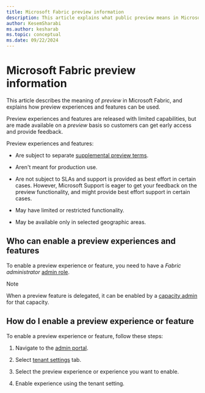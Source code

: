```yaml
---
title: Microsoft Fabric preview information
description: This article explains what public preview means in Microsoft Fabric.
author: KesemSharabi
ms.author: kesharab
ms.topic: conceptual
ms.date: 09/22/2024
---
```


# Microsoft Fabric preview information

This article describes the meaning of *preview* in Microsoft Fabric, and explains how preview experiences and features can be used.

Preview experiences and features are released with limited capabilities, but are made available on a *preview* basis so customers can get early access and provide feedback.

Preview experiences and features:

* Are subject to separate [supplemental preview terms](https://go.microsoft.com/fwlink/?linkid=2240967).

* Aren't meant for production use.

* Are not subject to SLAs and support is provided as best effort in certain cases. However, Microsoft Support is eager to get your feedback on the preview functionality, and might provide best effort support in certain cases.

* May have limited or restricted functionality.

* May be available only in selected geographic areas.

## Who can enable a preview experiences and features

To enable a preview experience or feature, you need to have a *Fabric administrator* [admin role](../admin/roles.md).

>[!NOTE]
>When a preview feature is delegated, it can be enabled by a [capacity admin](../admin/microsoft-fabric-admin.md#capacity-admin-roles) for that capacity.

## How do I enable a preview experience or feature

To enable a preview experience or feature, follow these steps:

1. Navigate to the [admin portal](../admin/admin-center.md).

2. Select [tenant settings](../admin/tenant-settings-index.md) tab.

3. Select the preview experience or experience you want to enable.

4. Enable experience using the tenant setting.
